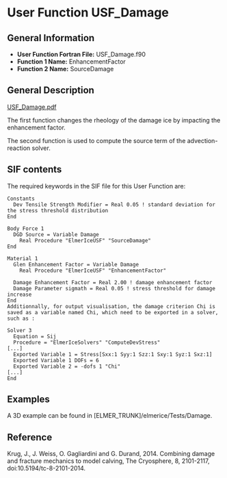 # User Function USF_Damage
## General Information
- **User Function Fortran File:** USF_Damage.f90
- **Function 1 Name:** EnhancementFactor
- **Function 2 Name:** SourceDamage

## General Description
[USF_Damage.pdf](./usf_damage.pdf)

The first function changes the rheology of the damage ice by impacting the enhancement factor.

The second function is used to compute the source term of the advection-reaction solver.

## SIF contents
The required keywords in the SIF file for this User Function are:

```
Constants
  Dev Tensile Strength Modifier = Real 0.05 ! standard deviation for the stress threshold distribution
End

Body Force 1
  DGD Source = Variable Damage
    Real Procedure "ElmerIceUSF" "SourceDamage"
End

Material 1
  Glen Enhancement Factor = Variable Damage
    Real Procedure "ElmerIceUSF" "EnhancementFactor" 
    
  Damage Enhancement Factor = Real 2.00 ! damage enhancement factor
  Damage Parameter sigmath = Real 0.05 ! stress threshold for damage increase
End
Additionnally, for output visualisation, the damage criterion Chi is saved as a variable named Chi, which need to be exported in a solver, such as :

Solver 3
  Equation = Sij
  Procedure = "ElmerIceSolvers" "ComputeDevStress"
[...]
  Exported Variable 1 = Stress[Sxx:1 Syy:1 Szz:1 Sxy:1 Syz:1 Sxz:1]
  Exported Variable 1 DOFs = 6
  Exported Variable 2 = -dofs 1 "Chi"
[...]
End
```

## Examples
A 3D example can be found in [ELMER_TRUNK]/elmerice/Tests/Damage.

## Reference
Krug, J., J. Weiss, O. Gagliardini and G. Durand, 2014. Combining damage and fracture mechanics to model calving, The Cryosphere, 8, 2101-2117, doi:10.5194/tc-8-2101-2014.
